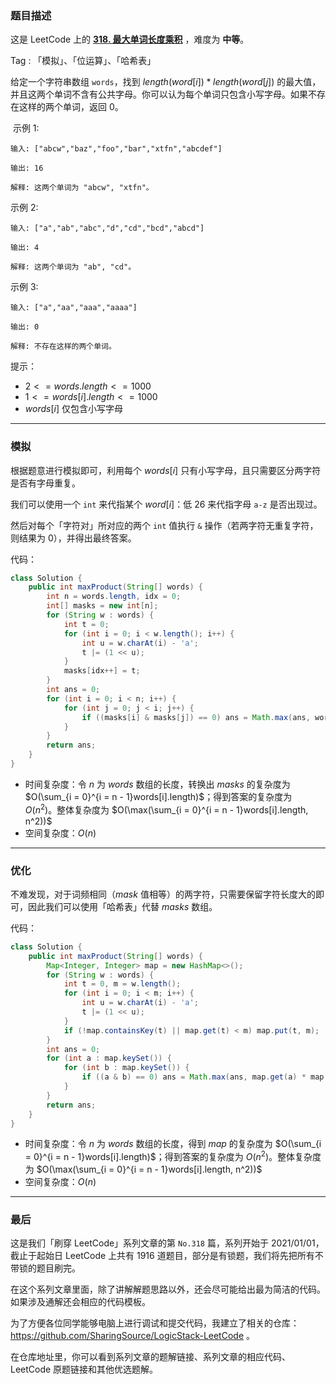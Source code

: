 ### 题目描述

这是 LeetCode 上的 **[318. 最大单词长度乘积](https://leetcode-cn.com/problems/maximum-product-of-word-lengths/solution/gong-shui-san-xie-jian-dan-wei-yun-suan-cqtxq/)** ，难度为 **中等**。

Tag : 「模拟」、「位运算」、「哈希表」



给定一个字符串数组 `words`，找到 $length(word[i]) * length(word[j])$ 的最大值，并且这两个单词不含有公共字母。你可以认为每个单词只包含小写字母。如果不存在这样的两个单词，返回 $0$。

 示例 1:
```
输入: ["abcw","baz","foo","bar","xtfn","abcdef"]

输出: 16 

解释: 这两个单词为 "abcw", "xtfn"。
```
示例 2:
```
输入: ["a","ab","abc","d","cd","bcd","abcd"]

输出: 4 

解释: 这两个单词为 "ab", "cd"。
```
示例 3:
```
输入: ["a","aa","aaa","aaaa"]

输出: 0 

解释: 不存在这样的两个单词。
```

提示：
* $2 <= words.length <= 1000$
* $1 <= words[i].length <= 1000$
* $words[i]$ 仅包含小写字母

---

### 模拟

根据题意进行模拟即可，利用每个 $words[i]$ 只有小写字母，且只需要区分两字符是否有字母重复。

我们可以使用一个 `int` 来代指某个 $word[i]$：低 $26$ 来代指字母 `a-z` 是否出现过。

然后对每个「字符对」所对应的两个 `int` 值执行 `&` 操作（若两字符无重复字符，则结果为 $0$），并得出最终答案。

代码：
```Java
class Solution {
    public int maxProduct(String[] words) {
        int n = words.length, idx = 0;
        int[] masks = new int[n];
        for (String w : words) {
            int t = 0;
            for (int i = 0; i < w.length(); i++) {
                int u = w.charAt(i) - 'a';
                t |= (1 << u);
            }
            masks[idx++] = t;
        }
        int ans = 0;
        for (int i = 0; i < n; i++) {
            for (int j = 0; j < i; j++) {
                if ((masks[i] & masks[j]) == 0) ans = Math.max(ans, words[i].length() * words[j].length());
            }
        }
        return ans;
    }
}
```
* 时间复杂度：令 $n$ 为 $words$ 数组的长度，转换出 $masks$ 的复杂度为 $O(\sum_{i = 0}^{i = n - 1}words[i].length)$；得到答案的复杂度为 $O(n^2)$。整体复杂度为 $O(\max(\sum_{i = 0}^{i = n - 1}words[i].length, n^2))$
* 空间复杂度：$O(n)$

---

### 优化

不难发现，对于词频相同（$mask$ 值相等）的两字符，只需要保留字符长度大的即可，因此我们可以使用「哈希表」代替 $masks$ 数组。

代码：
```Java
class Solution {
    public int maxProduct(String[] words) {
        Map<Integer, Integer> map = new HashMap<>();
        for (String w : words) {
            int t = 0, m = w.length();
            for (int i = 0; i < m; i++) {
                int u = w.charAt(i) - 'a';
                t |= (1 << u);
            }
            if (!map.containsKey(t) || map.get(t) < m) map.put(t, m);
        }
        int ans = 0;
        for (int a : map.keySet()) {
            for (int b : map.keySet()) {
                if ((a & b) == 0) ans = Math.max(ans, map.get(a) * map.get(b));
            }
        }
        return ans;
    }
}
```
* 时间复杂度：令 $n$ 为 $words$ 数组的长度，得到 $map$ 的复杂度为 $O(\sum_{i = 0}^{i = n - 1}words[i].length)$；得到答案的复杂度为 $O(n^2)$。整体复杂度为 $O(\max(\sum_{i = 0}^{i = n - 1}words[i].length, n^2))$
* 空间复杂度：$O(n)$

---

### 最后

这是我们「刷穿 LeetCode」系列文章的第 `No.318` 篇，系列开始于 2021/01/01，截止于起始日 LeetCode 上共有 1916 道题目，部分是有锁题，我们将先把所有不带锁的题目刷完。

在这个系列文章里面，除了讲解解题思路以外，还会尽可能给出最为简洁的代码。如果涉及通解还会相应的代码模板。

为了方便各位同学能够电脑上进行调试和提交代码，我建立了相关的仓库：https://github.com/SharingSource/LogicStack-LeetCode 。

在仓库地址里，你可以看到系列文章的题解链接、系列文章的相应代码、LeetCode 原题链接和其他优选题解。

